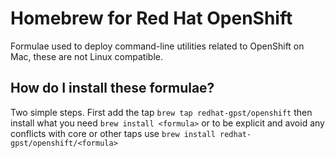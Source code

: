 # Homebrew for Red Hat OpenShift

Formulae used to deploy command-line utilities related to OpenShift on Mac, these are not Linux compatible.

## How do I install these formulae?

Two simple steps. First add the tap `brew tap redhat-gpst/openshift` then install what you need `brew install <formula>` or to be explicit and avoid any conflicts with core or other taps use `brew install redhat-gpst/openshift/<formula>`
